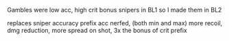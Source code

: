 Gambles were low acc, high crit bonus snipers in BL1
so I made them in BL2

replaces sniper accuracy prefix
		acc nerfed, (both min and max)
		more recoil,
		dmg reduction,
		more spread on shot,
		3x the bonus of crit prefix